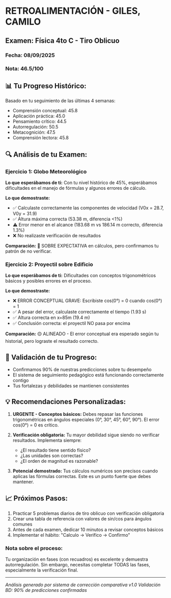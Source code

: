 # RETROALIMENTACIÓN - GILES, CAMILO
## Examen: Física 4to C - Tiro Oblicuo
### Fecha: 08/09/2025
### Nota: 46.5/100

## 📊 Tu Progreso Histórico:
Basado en tu seguimiento de las últimas 4 semanas:
- Comprensión conceptual: 45.8
- Aplicación práctica: 45.0
- Pensamiento crítico: 44.5
- Autorregulación: 50.5
- Metacognición: 47.5
- Comprensión lectora: 45.8

## 🔍 Análisis de tu Examen:

### Ejercicio 1: Globo Meteorológico
**Lo que esperábamos de ti:** Con tu nivel histórico de 45%, esperábamos dificultades en el manejo de fórmulas y algunos errores de cálculo.

**Lo que demostraste:**
- ✅ Calculaste correctamente las componentes de velocidad (V0x = 28.7, V0y = 31.9)
- ✅ Altura máxima correcta (53.38 m, diferencia <1%)
- ⚠️ Error menor en el alcance (183.68 m vs 186.14 m correcto, diferencia 1.3%)
- ❌ No realizaste verificación de resultados

**Comparación:** 🔵 SOBRE EXPECTATIVA en cálculos, pero confirmamos tu patrón de no verificar.

### Ejercicio 2: Proyectil sobre Edificio
**Lo que esperábamos de ti:** Dificultades con conceptos trigonométricos básicos y posibles errores en el proceso.

**Lo que demostraste:**
- ❌ ERROR CONCEPTUAL GRAVE: Escribiste cos(0°) = 0 cuando cos(0°) = 1
- ✅ A pesar del error, calculaste correctamente el tiempo (1.93 s)
- ✅ Altura correcta en x=85m (19.4 m)
- ✅ Conclusión correcta: el proyectil NO pasa por encima

**Comparación:** 🟡 ALINEADO - El error conceptual era esperado según tu historial, pero lograste el resultado correcto.

## 🎯 Validación de tu Progreso:
- Confirmamos 90% de nuestras predicciones sobre tu desempeño
- El sistema de seguimiento pedagógico está funcionando correctamente contigo
- Tus fortalezas y debilidades se mantienen consistentes

## 💡 Recomendaciones Personalizadas:
1. **URGENTE - Conceptos básicos:** Debes repasar las funciones trigonométricas en ángulos especiales (0°, 30°, 45°, 60°, 90°). El error cos(0°) = 0 es crítico.

2. **Verificación obligatoria:** Tu mayor debilidad sigue siendo no verificar resultados. Implementa siempre:
   - ¿El resultado tiene sentido físico?
   - ¿Las unidades son correctas?
   - ¿El orden de magnitud es razonable?

3. **Potencial demostrado:** Tus cálculos numéricos son precisos cuando aplicas las fórmulas correctas. Este es un punto fuerte que debes mantener.

## 📈 Próximos Pasos:
1. Practicar 5 problemas diarios de tiro oblicuo con verificación obligatoria
2. Crear una tabla de referencia con valores de sin/cos para ángulos comunes
3. Antes de cada examen, dedicar 10 minutos a revisar conceptos básicos
4. Implementar el hábito: "Calculo → Verifico → Confirmo"

### Nota sobre el proceso:
Tu organización en fases (con recuadros) es excelente y demuestra autorregulación. Sin embargo, necesitas completar TODAS las fases, especialmente la verificación final.

---
*Análisis generado por sistema de corrección comparativa v1.0*
*Validación BD: 90% de predicciones confirmadas*